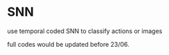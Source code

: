 # SNN
use temporal coded SNN to classify actions or images

full codes would be updated before 23/06.
